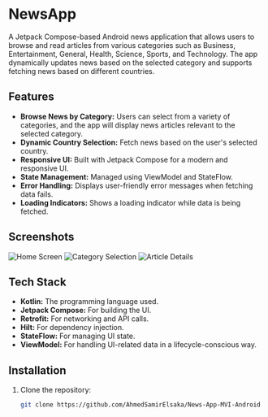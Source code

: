 # NewsApp

A Jetpack Compose-based Android news application that allows users to browse and read articles from various categories such as Business, Entertainment, General, Health, Science, Sports, and Technology. The app dynamically updates news based on the selected category and supports fetching news based on different countries.

## Features

- **Browse News by Category:** Users can select from a variety of categories, and the app will display news articles relevant to the selected category.
- **Dynamic Country Selection:** Fetch news based on the user's selected country.
- **Responsive UI:** Built with Jetpack Compose for a modern and responsive UI.
- **State Management:** Managed using ViewModel and StateFlow.
- **Error Handling:** Displays user-friendly error messages when fetching data fails.
- **Loading Indicators:** Shows a loading indicator while data is being fetched.

## Screenshots

![Home Screen](path_to_screenshot)
![Category Selection](path_to_screenshot)
![Article Details](path_to_screenshot)

## Tech Stack

- **Kotlin:** The programming language used.
- **Jetpack Compose:** For building the UI.
- **Retrofit:** For networking and API calls.
- **Hilt:** For dependency injection.
- **StateFlow:** For managing UI state.
- **ViewModel:** For handling UI-related data in a lifecycle-conscious way.

## Installation

1. Clone the repository:
   ```bash
   git clone https://github.com/AhmedSamirElsaka/News-App-MVI-Android
